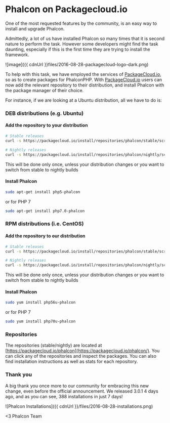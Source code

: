 Phalcon on Packagecloud.io
======================

One of the most requested features by the community, is an easy way to install and upgrade Phalcon.
  
Admittedly, a lot of us have installed Phalcon so many times that it is second nature to perform the task. However some developers might find the task daunting, especially if this is the first time they are trying to install the framework.

![image]({{ cdnUrl }}files/2016-08-28-packagecloud-logo-dark.png)

To help with this task, we have employed the services of [PackageCloud.io](https://PackageCloud.io), so as to create packages for PhalconPHP. With [PackageCloud.io](https://PackageCloud.io) users can now add the relevant repository to their distribution, and install Phalcon with the package manager of their choice.

For instance, if we are looking at a Ubuntu distribution, all we have to do is:

### DEB distributions (e.g. Ubuntu)

#### Add the repository to your distribution

```sh
# Stable releases
curl -s https://packagecloud.io/install/repositories/phalcon/stable/script.deb.sh | sudo bash

# Nightly releases
curl -s https://packagecloud.io/install/repositories/phalcon/nightly/script.deb.sh | sudo bash
```

This will be done only once, unless your distribution changes or you want to switch from stable to nightly builds

#### Install Phalcon

```sh
sudo apt-get install php5-phalcon
```

or for PHP 7

```sh
sudo apt-get install php7.0-phalcon
```

### RPM distributions (i.e. CentOS)

#### Add the repository to our distribution

```sh
# Stable releases
curl -s https://packagecloud.io/install/repositories/phalcon/stable/script.rpm.sh | sudo bash

# Nightly releases
curl -s https://packagecloud.io/install/repositories/phalcon/nightly/script.rpm.sh | sudo bash
```

This will be done only once, unless your distribution changes or you want to switch from stable to nightly builds

#### Install Phalcon

```sh
sudo yum install php56u-phalcon
```

or for PHP 7

```sh
sudo yum install php70u-phalcon
```

### Repositories

The repositories (stable/nightly) are located at [https://packagecloud.io/phalcon](https://packagecloud.io/phalcon/). You can click any of the repositories and inspect the packages. You can also find installation instructions as well as stats for each repository.

### Thank you

A big thank you once more to our community for embracing this new change, even before the official announcement. We released 3.0.1 4 days ago, and as you can see, 388 installations in just 7 days!

![Phalcon Installations]({{ cdnUrl }}/files/2016-08-28-installations.png)

<3 Phalcon Team
